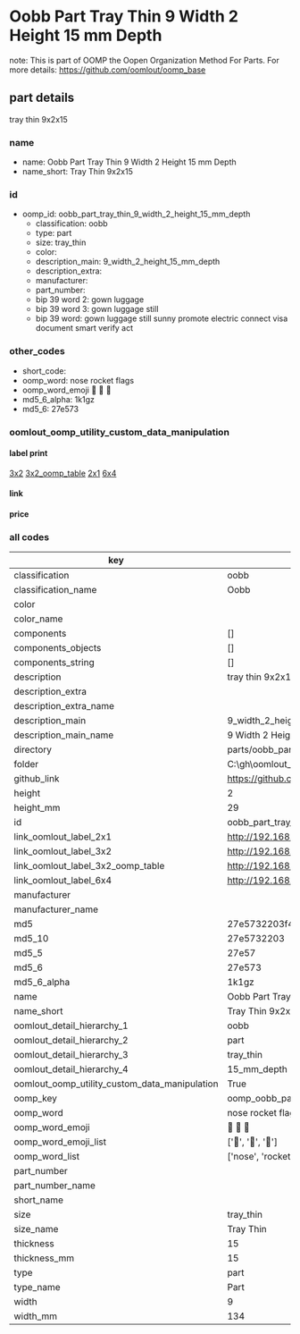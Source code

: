 # Oobb Part Tray Thin 9 Width 2 Height 15 mm Depth  

note: This is part of OOMP the Oopen Organization Method For Parts. For more details: https://github.com/oomlout/oomp_base

##  part details
  



tray thin 9x2x15



### name
* name: Oobb Part Tray Thin 9 Width 2 Height 15 mm Depth
* name_short: Tray Thin 9x2x15 
### id
* oomp_id: oobb_part_tray_thin_9_width_2_height_15_mm_depth
  * classification: oobb
  * type: part
  * size: tray_thin
  * color: 
  * description_main: 9_width_2_height_15_mm_depth
  * description_extra: 
  * manufacturer: 
  * part_number: 
  * bip 39 word 2: gown luggage
  * bip 39 word 3: gown luggage still
  * bip 39 word: gown luggage still sunny promote electric connect visa document smart verify act

### other_codes
* short_code: 
* oomp_word: nose rocket flags
* oomp_word_emoji :nose: :rocket: :flags:
* md5_6_alpha: 1k1gz
* md5_6: 27e573






### oomlout_oomp_utility_custom_data_manipulation
#### label print
[3x2](http://192.168.1.245:1112/?label=oomp%201k1gz)
[3x2_oomp_table](http://192.168.1.108:1112/?label=oomp%201k1gz)
[2x1](http://192.168.1.242:1112/?label=oomp%201k1gz)
[6x4](http://192.168.1.55:1112/?label=oomp%201k1gz)    

#### link

                              

#### price







### all codes 
| key | value |  
| --- | --- |  
| classification | oobb |  
| classification_name | Oobb |  
| color |  |  
| color_name |  |  
| components | [] |  
| components_objects | [] |  
| components_string | [] |  
| description | tray thin 9x2x15 |  
| description_extra |  |  
| description_extra_name |  |  
| description_main | 9_width_2_height_15_mm_depth |  
| description_main_name | 9 Width 2 Height 15 mm Depth |  
| directory | parts/oobb_part_tray_thin_9_width_2_height_15_mm_depth |  
| folder | C:\gh\oomlout_oobb_version_4_generated_parts\things\oobb_part_tray_thin_9_width_2_height_15_mm_depth |  
| github_link | https://github.com/oomlout/oomlout_oomp_part_src/tree/main/parts/oobb_part_tray_thin_9_width_2_height_15_mm_depth |  
| height | 2 |  
| height_mm | 29 |  
| id | oobb_part_tray_thin_9_width_2_height_15_mm_depth |  
| link_oomlout_label_2x1 | http://192.168.1.242:1112/?label=oomp%201k1gz |  
| link_oomlout_label_3x2 | http://192.168.1.245:1112/?label=oomp%201k1gz |  
| link_oomlout_label_3x2_oomp_table | http://192.168.1.108:1112/?label=oomp%201k1gz |  
| link_oomlout_label_6x4 | http://192.168.1.55:1112/?label=oomp%201k1gz |  
| manufacturer |  |  
| manufacturer_name |  |  
| md5 | 27e5732203f4a5e51dd61d97aba13329 |  
| md5_10 | 27e5732203 |  
| md5_5 | 27e57 |  
| md5_6 | 27e573 |  
| md5_6_alpha | 1k1gz |  
| name | Oobb Part Tray Thin 9 Width 2 Height 15 mm Depth |  
| name_short | Tray Thin 9x2x15  |  
| oomlout_detail_hierarchy_1 | oobb |  
| oomlout_detail_hierarchy_2 | part |  
| oomlout_detail_hierarchy_3 | tray_thin |  
| oomlout_detail_hierarchy_4 | 15_mm_depth |  
| oomlout_oomp_utility_custom_data_manipulation | True |  
| oomp_key | oomp_oobb_part_tray_thin_9_width_2_height_15_mm_depth |  
| oomp_word | nose rocket flags |  
| oomp_word_emoji | :nose: :rocket: :flags: |  
| oomp_word_emoji_list | [':nose:', ':rocket:', ':flags:'] |  
| oomp_word_list | ['nose', 'rocket', 'flags'] |  
| part_number |  |  
| part_number_name |  |  
| short_name |  |  
| size | tray_thin |  
| size_name | Tray Thin |  
| thickness | 15 |  
| thickness_mm | 15 |  
| type | part |  
| type_name | Part |  
| width | 9 |  
| width_mm | 134 |  

